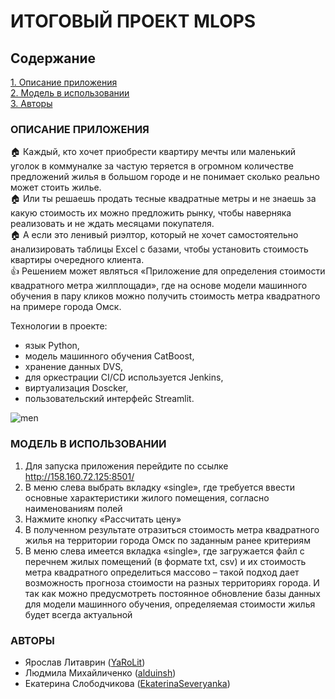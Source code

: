 # ИТОГОВЫЙ ПРОЕКТ MLOPS
##  Содержание    

[1. Описание приложения](https://github.com/YaRoLit/MLOPS_final_project/main/README.md#Описание-приложения)    
[2. Модель в использовании](https://github.com/YaRoLit/MLOPS_final_project/main/README.md#Модель-в-использовании )    
[3. Авторы](https://github.com/YaRoLit/MLOPS_final_project/main/README.md#Авторы)    
    
    
###  ОПИСАНИЕ ПРИЛОЖЕНИЯ
:house: Каждый, кто хочет приобрести квартиру мечты или маленький уголок в коммуналке за частую теряется в огромном количестве предложений жилья в большом городе и не понимает сколько реально может стоить жилье.    
:house: Или ты решаешь продать тесные квадратные метры и не знаешь за какую стоимость их можно предложить рынку, чтобы наверняка реализовать и не ждать месяцами покупателя.     
:house: А если это ленивый риэлтор, который не хочет самостоятельно анализировать таблицы Excel с базами, чтобы установить стоимость квартиры очередного клиента.    
:thumbsup: Решением может являться «Приложение для определения стоимости квадратного метра жилплощади», где на основе модели машинного обучения в пару кликов можно получить стоимость метра квадратного на примере города Омск.    
    
Технологии в проекте:    
- язык Python,    
- модель машинного обучения CatBoost,     
- хранение данных DVS,    
- для оркестрации CI/CD используется Jenkins,    
- виртуализация Doscker,    
- пользовательский интерфейс Streamlit.    
    
<img src = 'https://github.com/YaRoLit/MLOPS_final_project/tree/readme_new/men.jpg ' alt = ' men ' align='center'/>    
     
###  МОДЕЛЬ В ИСПОЛЬЗОВАНИИ    
1)	Для запуска приложения перейдите по ссылке http://158.160.72.125:8501/    
2)	В меню слева выбрать вкладку «single», где требуется ввести основные характеристики жилого помещения, согласно наименованиям полей    
3)	Нажмите кнопку «Рассчитать цену»    
4)	В полученном результате отразиться стоимость метра квадратного жилья на территории города Омск по заданным ранее критериям    
5)	В меню слева имеется вкладка «single», где загружается файл с перечнем жилых помещений (в формате txt, csv) и их стоимость метра квадратного определиться массово – такой подход дает возможность прогноза стоимости на разных территориях города. И так как можно предусмотреть постоянное обновление базы данных для модели машинного обучения, определяемая стоимости жилья будет всегда актуальной    
     
     
###  АВТОРЫ    
- Ярослав Литаврин ([YaRoLit](https://github.com/yarolit))    
- Людмила Михайличенко ([alduinsh]( https://github.com/alduinsh))    
- Екатерина Слободчикова ([EkaterinaSeveryanka]( https://github.com/EkaterinaSeveryanka))     
